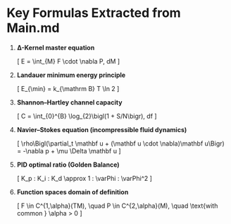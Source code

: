 # Key Formulas Extracted from Main.md

1. **Δ-Kernel master equation**

   \[
   E = \int_{M} F \cdot \nabla P\, dM
   \]

2. **Landauer minimum energy principle**

   \[
   E_{\min} = k_{\mathrm B} T \ln 2
   \]

3. **Shannon–Hartley channel capacity**

   \[
   C = \int_{0}^{B} \log_{2}\bigl(1 + S/N\bigr)\, df
   \]

4. **Navier–Stokes equation (incompressible fluid dynamics)**

   \[
   \rho\Bigl(\partial_t \mathbf u + (\mathbf u \cdot \nabla)\mathbf u\Bigr) = -\nabla p + \mu \Delta \mathbf u
   \]

5. **PID optimal ratio (Golden Balance)**

   \[
   K_p : K_i : K_d \approx 1 : \varPhi : \varPhi^2
   \]

6. **Function spaces domain of definition**

   \[
   F \in C^{1,\alpha}(TM), \quad P \in C^{2,\alpha}(M), \quad \text{with common } \alpha > 0
   \] 